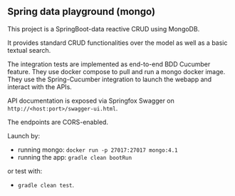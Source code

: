 ## Spring data playground (mongo)

This project is a SpringBoot-data reactive CRUD using MongoDB.

It provides standard CRUD functionalities over the model as well as a
basic textual search.

The integration tests are implemented as end-to-end BDD Cucumber feature.
They use docker compose to pull and run a mongo docker image.
They use the Spring-Cucumber integration to launch the webapp
and interact with the APIs.

API documentation is exposed via Springfox Swagger on
`http://<host:port>/swagger-ui.html`.

The endpoints are CORS-enabled.

Launch by:
- running mongo: `docker run -p 27017:27017 mongo:4.1`
- running the app: `gradle clean bootRun`

or test with:

- `gradle clean test`.